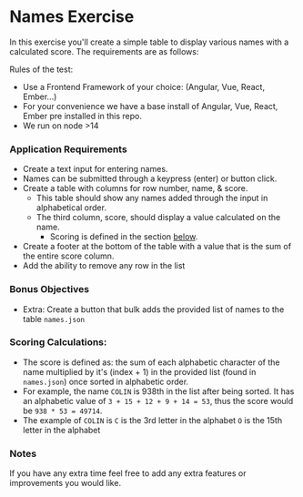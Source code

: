 # Names Exercise
In this exercise you'll create a simple table to display various names with a calculated score. The requirements are as follows:

Rules of the test:
- Use a Frontend Framework of your choice: (Angular, Vue, React, Ember...)
- For your convenience we have a base install of Angular, Vue, React, Ember pre installed in this repo.
- We run on node >14

### Application Requirements
- Create a text input for entering names.
- Names can be submitted through a keypress (enter) or button click.
- Create a table with columns for row number, name, & score. 
  - This table should show any names added through the input in alphabetical order. 
  - The third column, score, should display a value calculated on the name.
    - Scoring is defined in the section [below](#scoring-calculations).  
- Create a footer at the bottom of the table with a value that is the sum of the entire score column.
- Add the ability to remove any row in the list

### Bonus Objectives
- Extra: Create a button that bulk adds the provided list of names to the table `names.json`

### Scoring Calculations:
 - The score is defined as: the sum of each alphabetic character of the name multiplied by it's (index + 1) in the provided list (found in `names.json`) once sorted in alphabetic order.
 - For example, the name `COLIN` is 938th in the list after being sorted. It has an alphabetic value of `3 + 15 + 12 + 9 + 14 = 53`, thus the score would be `938 * 53 = 49714`.
 - The example of `COLIN` is `C` is the 3rd letter in the alphabet `O` is the 15th letter in the alphabet

### Notes
If you have any extra time feel free to add any extra features or improvements you would like.
